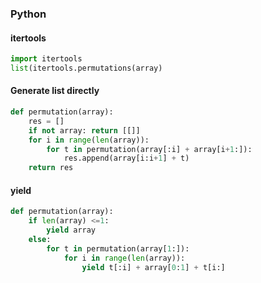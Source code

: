 ### Python
#### itertools
```python
import itertools
list(itertools.permutations(array)
```

#### Generate list directly
```python
def permutation(array):
    res = []
    if not array: return [[]]
    for i in range(len(array)):
        for t in permutation(array[:i] + array[i+1:]):
            res.append(array[i:i+1] + t)
    return res
```

#### yield
```python
def permutation(array):
    if len(array) <=1:
        yield array
    else:
        for t in permutation(array[1:]):
            for i in range(len(array)):
                yield t[:i] + array[0:1] + t[i:]
```
